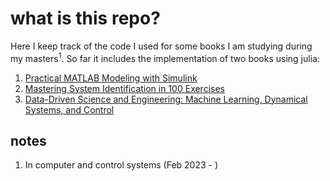 # what is this repo?
Here I keep track of the code I used for some books I am studying during my masters<sup>1</sup>.
So far it includes the implementation of two books using julia:

1. [Practical MATLAB Modeling with Simulink](https://link.springer.com/book/10.1007/978-1-4842-5799-9)
2. [Mastering System Identification in 100 Exercises](https://onlinelibrary.wiley.com/doi/book/10.1002/9781118218532)
3. [Data-Driven Science and Engineering: Machine Learning, Dynamical Systems, and Control](https://databookuw.com/)
## notes
1. In computer and control systems (Feb 2023 - )
